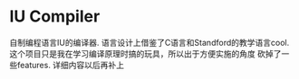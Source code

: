 # IU Compiler
自制编程语言IU的编译器. 语言设计上借鉴了C语言和Standford的教学语言cool. 这个项目只是我在学习编译原理时搞的玩具，所以出于方便实施的角度
砍掉了一些features. 详细内容以后再补上
